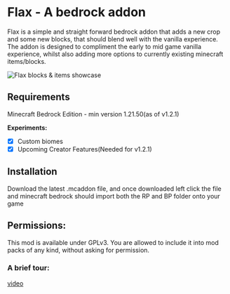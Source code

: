 # Flax - A bedrock addon


Flax is a simple and straight forward bedrock addon that adds a new crop and some new blocks, that should blend well with the vanilla experience. The addon is designed
to compliment the early to mid game vanilla experience, whilst also adding more options to currently existing minecraft items/blocks.

![Flax blocks & items showcase](https://i.imgur.com/otyJFwQ.png)

## Requirements
Minecraft Bedrock Edition - min version 1.21.50(as of v1.2.1)

**Experiments:**
- [x] Custom biomes
- [x] Upcoming Creator Features(Needed for v1.2.1)
 
## Installation
Download the latest .mcaddon file, and once downloaded left click the file and minecraft bedrock should import both the RP and BP folder onto your game


## Permissions:
This mod is available under GPLv3.
You are allowed to include it into mod packs of any kind, without asking for permission.

### A brief tour:
[video](https://www.youtube.com/watch?v=bv0wMF9ChfE)
